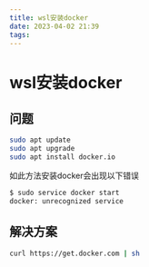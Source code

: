 ```yaml
---
title: wsl安装docker  
date: 2023-04-02 21:39  
tags:   
---
```


# wsl安装docker

## 问题
```bash
sudo apt update	
sudo apt upgrade
sudo apt install docker.io
```
如此方法安装docker会出现以下错误
```bash
$ sudo service docker start
docker: unrecognized service
```

## 解决方案
```bash
curl https://get.docker.com | sh
```